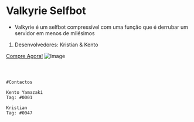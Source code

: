 

# Valkyrie Selfbot

- Valkyrie é um selfbot compressível com uma função que é derrubar um servidor em menos de milésimos

1. Desenvolvedores: Kristian & Kento


[Compre Agora!](url) ![Image](https://cdn.discordapp.com/attachments/764569199711354880/775515569423646740/The-Valkyries-1280x720.png)
```



#Contactos

Kento Yamazaki
Tag: #0001

Kristian
Tag: #0047
